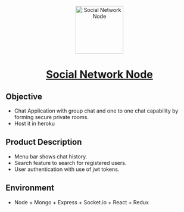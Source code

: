 <p align="center">
  <img  alt="Social Network Node" height="128px" width="128px" src="https://cdn4.iconfinder.com/data/icons/seo-communication/512/cloud_network-512.png">
</p>

<h1 align="center"><a href="https://social-network-node.herokuapp.com/">Social Network Node</a></h1>

## Objective
- Chat Application with group chat and one to one chat capability by forming secure private rooms.
- Host it in heroku

## Product Description
- Menu bar shows chat history.
- Search feature to search for registered users.
- User authentication with use of jwt tokens.

## Environment
- Node + Mongo + Express + Socket.io + React + Redux
